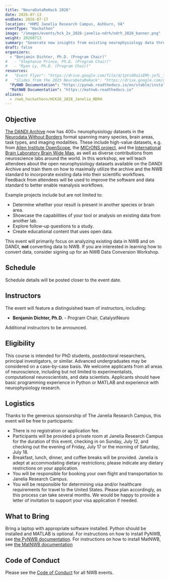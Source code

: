 ```yaml
---
title: "NeuroDataReHack 2026"
date: 2026-07-13
endDate: 2026-07-17
location: "HHMI Janelia Research Campus, Ashburn, VA"
eventType: "Hackathon"
image: "/images/events/hck_2x_2026-janelia-ndrh/ndrh_2026_banner.png"
weight: 20260713
summary: "Generate new insights from existing neurophysiology data through secondary analysis."
draft: false
organizers:
  - "Benjamin Dichter, Ph.D. (Program Chair)"
#   - "Stephanie Prince, Ph.D. (Program Chair)"
#   - "Ryan Ly, Ph.D. (Program Chair)"
resources:
#   "Event Flyer": "https://drive.google.com/file/d/1ptsGRa1sEMh-je7L_ff3CgtRTj-X11lO/view?usp=sharing"
#   "Slides from the 2025 NeuroDataReHack": "https://drive.google.com/drive/folders/1DAmQr4qWCamhj_2Zyke0kkHGvV8Kyq13?usp=sharing"
  "PyNWB Documentation": "https://pynwb.readthedocs.io/en/stable/install_users.html#installing-pynwb"
  "MatNWB Documentation": "https://matnwb.readthedocs.io"
aliases:
  - /nwb_hackathons/HCK26_2026_Janelia_NDRH
---
```


## Objective

[The DANDI Archive](http://dandiarchive.org) now has 400+ neurophysiology datasets in the 
[Neurodata Without Borders](http://nwb.org) format spanning many species, brain areas, task types, and imaging 
modalities. These include high-value datasets, e.g. from [Allen Institute OpenScope](https://dandiarchive.org/dandiset/search?search=openscope), the [MICrONS project](https://dandiarchive.org/dandiset/000402), and the 
[International Brain Laboratory Brain Wide Map](https://dandiarchive.org/dandiset/000409), as well as diverse contributions from neuroscience labs around the world. In this 
workshop, we will teach attendees about the open neurophysiology datasets available on the DANDI Archive and train 
them on how to maximally utilize the archive and the NWB standard to incorporate existing data into their scientific 
workflows. Feedback from attendees will be used to improve the software and data standard to better enable 
reanalysis workflows.

Example projects include but are not limited to:
* Determine whether your result is present in another species or brain area.
* Showcase the capabilities of your tool or analysis on existing data from another lab.
* Explore follow-up questions to a study.
* Create educational content that uses open data.

This event will primarily focus on analyzing existing data in NWB and on DANDI, **not** converting data to NWB. If 
you are interested in learning how to convert data, consider signing up for an NWB Data Conversion Workshop.

## Schedule

Schedule details will be posted closer to the event date.

<!-- ## Kavli Neurodata Discovery Award

Following the event, participants will be invited to apply for a Kavli Foundation Neurodata Discovery Awards, which awards $50,000 (USD) of funding to continue data reanalysis projects that come out of the NeuroDataReHack event. This is a funding opportunity exclusive to NeuroDataReHack participants.

![Kavli Foundation Logo](/images/events/hck26-2026-janelia-ndrh/Kavli-Foundation-logo.png) -->

## Instructors

The event will feature a distinguished team of instructors, including:

- **Benjamin Dichter, Ph.D.** - Program Chair, CatalystNeuro
<!-- - **Stephanie Prince, Ph.D.** - Program Chair, Lawrence Berkeley National Laboratory
- **Ryan Ly, Ph.D.** - Program Chair, Lawrence Berkeley National Laboratory
- **Jeremy Magland, Ph.D.** - Senior Data Scientist, Flatiron Institute (Lead developer of Neurosift, FigURL, Dendro)
- **Carsen Stringer, Ph.D.** - Group Leader, HHMI Janelia Research Campus (Lead developer of Rastermap, Suite2p, Facemap, Cellpose)
- **Alessio Buccino, Ph.D.** - Electrophysiology Pipeline Engineer, Allen Institute for Neural Dynamics (Lead developer of SpikeInterface)
- **Guillaume Viejo, Ph.D.** - Data Scientist, Flatiron Institute (Lead developer of Pynapple)
- **Carter Peene** - Data Analyst I, Allen Institute for Neural Dynamics (Lead developer of OpenScope Databook)
- **Mayo Faulkner, Ph.D.** - Senior Software Engineer, International Brain Lab
- **Misha Ahrens, Ph.D.** - Group Leader, HHMI Janelia Research Campus
- **Jakob Voigts, Ph.D.** - Group Leader, HHMI Janelia Research Campus
- **Alison Comrie, Ph.D.** - Postdoctoral Scientist, HHMI Janelia Research Campus -->

Additional instructors to be announced.

## Eligibility

This course is intended for PhD students, postdoctoral researchers, principal investigators, or similar.
Advanced undergraduates may be considered on a case-by-case basis. We welcome applicants from all areas of
neuroscience, including but not limited to experimentalists, computational neuroscientists, and data scientists.
Applicants should have basic programming experience in Python or MATLAB and experience with neurophysiology research.

## Logistics

Thanks to the generous sponsorship of The Janelia Research Campus, this event will be free to participants:
* There is no registration or application fee.
* Participants will be provided a private room at Janelia Research Campus for the duration of this event, 
  checking in on Sunday, July 12, and checking out the evening of Friday, July 17 or the morning of Saturday, July 18.
* Breakfast, lunch, dinner, and coffee breaks will be provided. Janelia is adept at accommodating dietary 
  restrictions; please indicate any dietary restrictions on your application.
* You will be responsible for booking your own flight and transportation to Janelia Research Campus.
* You will be responsible for determining visa and/or healthcare requirements for travel to the United States. Please 
  plan accordingly, as this process can take several months. We would be happy to provide a letter of invitation to
  support your visa application if needed.

## What to Bring

Bring a laptop with appropriate software installed. Python should be installed and MATLAB is optional. For 
instructions on how to install PyNWB, see 
[the PyNWB documentation](https://pynwb.readthedocs.io/en/stable/install_users.html#installing-pynwb). For instructions
on how to install MatNWB, see
[the MatNWB documentation](https://matnwb.readthedocs.io)

## Code of Conduct

Please see the [Code of Conduct](https://neurodatawithoutborders.github.io/nwb_hackathons/code_of_conduct) for all NWB events.
